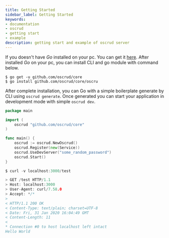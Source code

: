 ```yaml
---
title: Getting Started
sidebar_label: Getting Started
keywords:
- documentation
- oscrud
- getting start
- example
description: getting start and example of oscrud server
---
```


If you doesn't have *Go* installed on your pc. You can get it [here](https://golang.org/doc/install). After installed *Go* on your pc, you can install CLI and go module with command below.

```
$ go get -u github.com/oscrud/core
$ go install github.com/oscrud/core/oscru
```

After complete installation, you can Go with a simple boilerplate generate by CLI using `oscrud generate`. Once generated you can start your application in development mode with simple `oscrud dev`. 

```go
package main

import (
	oscrud "github.com/oscrud/core"
)

func main() {
	oscrud := oscrud.NewOscrud() 
	oscrud.Register(new(Service))
	oscrud.UseDevServer("some_random_password")
	oscrud.Start()
}

$ curl -v localhost:3000/test

> GET /test HTTP/1.1
> Host: localhost:3000
> User-Agent: curl/7.58.0
> Accept: */*
> 
< HTTP/1.1 200 OK
< Content-Type: text/plain; charset=UTF-8
< Date: Fri, 31 Jan 2020 16:04:49 GMT
< Content-Length: 11
< 
* Connection #0 to host localhost left intact
Hello World
```